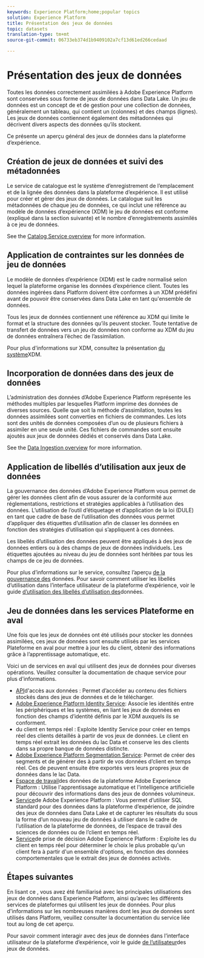 ```yaml
---
keywords: Experience Platform;home;popular topics
solution: Experience Platform
title: Présentation des jeux de données
topic: datasets
translation-type: tm+mt
source-git-commit: 06733eb374d1b9409102a7cf13d61ed266cedaad

---
```



# Présentation des jeux de données

Toutes les données correctement assimilées à Adobe Experience Platform sont conservées sous forme de jeux de données dans Data Lake. Un jeu de données est un concept de  et de gestion  pour une collection de données, généralement un tableau, qui contient un (colonnes) et des champs (lignes). Les jeux de données contiennent également des métadonnées qui décrivent divers aspects des données qu’ils stockent.

Ce présente un aperçu général des jeux de données dans la plateforme d’expérience.

## Création de jeux de données et suivi des métadonnées

Le service de catalogue est le système d’enregistrement de l’emplacement et de la lignée des données dans la plateforme d’expérience. Il est utilisé pour créer et gérer des jeux de données. Le catalogue suit les métadonnées de chaque jeu de données, ce qui inclut une référence au modèle de données d’expérience (XDM)  le jeu de données est conforme (expliqué dans la section suivante) et le nombre d’enregistrements assimilés à ce jeu de données.

See the [Catalog Service overview](../home.md) for more information.

## Application de contraintes sur les données de jeu de données

Le modèle de données d’expérience (XDM) est le cadre normalisé selon lequel la plateforme organise les données d’expérience client. Toutes les données ingérées dans Platform doivent être conformes à un XDM prédéfini avant de pouvoir être conservées dans Data Lake en tant qu&#39;ensemble de données.

Tous les jeux de données contiennent une référence au XDM qui limite le format et la structure des données qu’ils peuvent stocker. Toute tentative de transfert de données vers un jeu de données non conforme au XDM du jeu de données entraînera l’échec de l’assimilation.

Pour plus d&#39;informations sur XDM, consultez la présentation [du système](../../xdm/home.md)XDM.

## Incorporation de données dans des jeux de données

L’administration des données d’Adobe Experience Platform représente les méthodes multiples par lesquelles Platform imprime des données de diverses sources. Quelle que soit la méthode d’assimilation, toutes les données assimilées sont converties en fichiers de commandes. Les lots sont des unités de données composées d’un ou de plusieurs fichiers à assimiler en une seule unité. Ces fichiers de commandes sont ensuite ajoutés aux jeux de données dédiés et conservés dans Data Lake.

See the [Data Ingestion overview](../../ingestion/home.md) for more information.

## Application de libellés d’utilisation aux jeux de données

La gouvernance des données d’Adobe Experience Platform vous permet de gérer les données client afin de vous assurer de la conformité aux réglementations, restrictions et stratégies applicables à l’utilisation des données. L’utilisation de l’outil d’étiquetage et d’application de la loi (DULE) en tant que cadre de base de l’utilisation des données vous permet d’appliquer des étiquettes d’utilisation afin de classer les données en fonction des stratégies d’utilisation qui s’appliquent à ces données.

Les libellés d’utilisation des données peuvent être appliqués à des jeux de données entiers ou à des champs de jeux de données individuels. Les étiquettes ajoutées au niveau du jeu de données sont héritées par tous les champs de ce jeu de données.

Pour plus d’informations sur le service, consultez l’aperçu [de la gouvernance des](../../data-governance/home.md) données. Pour savoir comment utiliser les libellés d’utilisation dans l’interface utilisateur de la plateforme d’expérience, voir le guide [d’utilisation des libellés d’utilisation des](../../data-governance/labels/user-guide.md)données.

## Jeu de données dans les services Plateforme en aval

Une fois que les jeux de données ont été utilisés pour stocker les données assimilées, ces jeux de données sont ensuite utilisés par les services Plateforme en aval pour mettre à jour les  du client, obtenir des informations grâce à l’apprentissage automatique, etc.

Voici un  de services en aval qui utilisent des jeux de données pour diverses opérations. Veuillez consulter la documentation de chaque service pour plus d&#39;informations.

* [API](../../data-access/home.md)d&#39;accès aux données : Permet d’accéder au contenu des fichiers stockés dans des jeux de données et de le télécharger.
* [Adobe Experience Platform Identity Service](../../identity-service/home.md): Associe les identités entre les périphériques et les systèmes, en liant les jeux de données en fonction des champs d’identité définis par le XDM  auxquels ils se conforment.
* [](../../profile/home.md)du client en temps réel : Exploite Identity Service pour créer en temps réel des clients détaillés à partir de vos jeux de données. Le client en temps réel extrait les données du lac Data et conserve les  des clients dans sa propre banque de données distincte.
* [Adobe Experience Platform Segmentation Service](../../segmentation/home.md): Permet de créer des segments et de générer des   à partir de vos données d’client en temps réel. Ces  de  peuvent ensuite être exportés vers leurs propres jeux de données dans le lac Data.
* [Espace de travail](../../data-science-workspace/home.md)des données de la plateforme Adobe Experience Platform : Utilise l&#39;apprentissage automatique et l&#39;intelligence artificielle pour découvrir des informations dans des jeux de données volumineux.
* [Service](../../query-service/home.md)de Adobe Experience Platform : Vous permet d’utiliser SQL standard pour des données dans la plateforme d’expérience, de joindre des jeux de données dans Data Lake et de capturer les résultats  du sous la forme d’un nouveau jeu de données à utiliser dans le cadre de l’utilisation de la plateforme de données, de l’espace de travail des sciences de données ou de l’client en temps réel.
* [Service](../../decisioning-service/home.md)de prise de décision Adobe Experience Platform : Exploite les  du client en temps réel pour déterminer le choix le plus probable qu&#39;un client fera à partir d&#39;un ensemble d&#39;options, en fonction des données comportementales que le  extrait des jeux de données activés.

## Étapes suivantes

En lisant ce , vous avez été familiarisé avec les principales utilisations des jeux de données dans Experience Platform, ainsi qu’avec les différents services de plateformes qui utilisent les jeux de données. Pour plus d&#39;informations sur les nombreuses manières dont les jeux de données sont utilisés dans Platform, veuillez consulter la documentation du service liée tout au long de cet aperçu.

Pour savoir comment interagir avec des jeux de données dans l’interface utilisateur de la plateforme d’expérience, voir le guide [de l’utilisateur](user-guide.md)des jeux de données.
